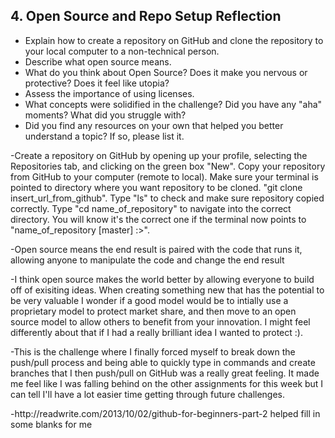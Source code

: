 ## 4. Open Source and Repo Setup Reflection

- Explain how to create a repository on GitHub and clone the repository to your local computer to a non-technical person.
- Describe what open source means.
- What do you think about Open Source? Does it make you nervous or protective? Does it feel like utopia?
- Assess the importance of using licenses.
- What concepts were solidified in the challenge? Did you have any "aha" moments? What did you struggle with?
- Did you find any resources on your own that helped you better understand a topic? If so, please list it.

<p>-Create a repository on GitHub by opening up your profile, selecting the Repositories tab, and clicking on the green box "New". Copy your repository from GitHub to your computer (remote to local). Make sure your terminal is pointed to directory where you want repository to be cloned. "git clone insert_url_from_github". Type "ls" to check and make sure repository copied correctly. Type "cd name_of_repository" to navigate into the correct directory. You will know it's the correct one if the terminal now points to "name_of_repository [master] :>".</p>
<p>-Open source means the end result is paired with the code that runs it, allowing anyone to manipulate the code and change the end result</p>
<p>-I think open source makes the world better by allowing everyone to build off of exisiting ideas. When creating something new that has the potential to be very valuable I wonder if a good model would be to intially use a proprietary model to protect market share, and then move to an open source model to allow others to benefit from your innovation. I might feel differently about that if I had a really brilliant idea I wanted to protect :).</p>
<p>-This is the challenge where I finally forced myself to break down the push/pull process and being able to quickly type in commands and create branches that I then push/pull on GitHub was a really great feeling. It made me feel like I was falling behind on the other assignments for this week but I can tell I'll have a lot easier time getting through future challenges.</p>
<p>-http://readwrite.com/2013/10/02/github-for-beginners-part-2 helped fill in some blanks for me</p>